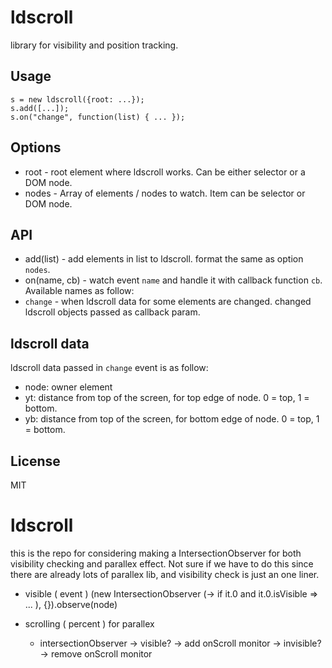 # ldscroll

library for visibility and position tracking.


## Usage

    s = new ldscroll({root: ...});
    s.add([...]);
    s.on("change", function(list) { ... });


## Options

 - root - root element where ldscroll works. Can be either selector or a DOM node.
 - nodes - Array of elements / nodes to watch. Item can be selector or DOM node.


## API

 - add(list) - add elements in list to ldscroll. format the same as option `nodes`.
 - on(name, cb) - watch event `name` and handle it with callback function `cb`. Available names as follow:
  - `change` - when ldscroll data for some elements are changed. changed ldscroll objects passed as callback param.

## ldscroll data

ldscroll data passed in `change` event is as follow:

 - node: owner element
 - yt: distance from top of the screen, for top edge of node. 0 = top, 1 = bottom.
 - yb: distance from top of the screen, for bottom edge of node. 0 = top, 1 = bottom.


## License

MIT

# ldscroll

this is the repo for considering making a IntersectionObserver for both visibility checking and parallex effect. Not sure if we have to do this since there are already lots of parallex lib, and visibility check is just an one liner.

 * visible ( event )
  (new IntersectionObserver (-> if it.0 and it.0.isVisible => ... ), {}).observe(node)

 * scrolling ( percent )  for parallex 
   - intersectionObserver -> visible? -> add onScroll monitor
                          -> invisible? -> remove onScroll monitor
